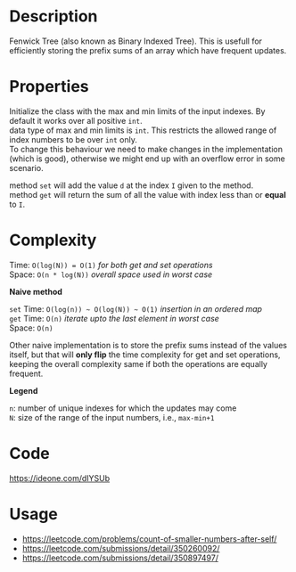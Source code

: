 # Description
Fenwick Tree (also known as Binary Indexed Tree). This is usefull for efficiently storing the prefix sums of an array which have frequent updates.

# Properties
Initialize the class with the max and min limits of the input indexes. By default it works over all positive `int`.    
data type of max and min limits is `int`. This restricts the allowed range of index numbers to be over `int` only.    
To change this behaviour we need to make changes in the implementation (which is good), otherwise we might end up with an overflow error in some scenario.

method `set` will add the value `d` at the index `I` given to the method.    
method `get` will return the sum of all the value with index less than or **equal** to `I`.

# Complexity

Time: `O(log(N)) = O(1)`  *for both get and set operations*    
Space: `O(n * log(N))`    *overall space used in worst case*

**Naive method**

`set` Time: `O(log(n)) ~ O(log(N)) ~ O(1)`     *insertion in an ordered map*    
`get` Time: `O(n)`          *iterate upto the last element in worst case*    
Space: `O(n)`

Other naive implementation is to store the prefix sums instead of the values itself, but that will **only flip** the time complexity for get and set operations, keeping the overall complexity same if both the operations are equally frequent.

__Legend__

`n`: number of unique indexes for which the updates may come    
`N`: size of the range of the input numbers, i.e., `max-min+1`

# Code
https://ideone.com/dIYSUb

# Usage
 - https://leetcode.com/problems/count-of-smaller-numbers-after-self/
 - https://leetcode.com/submissions/detail/350260092/
 - https://leetcode.com/submissions/detail/350897497/
